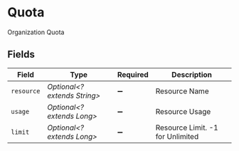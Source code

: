 # Quota

Organization Quota


## Fields

| Field                            | Type                             | Required                         | Description                      |
| -------------------------------- | -------------------------------- | -------------------------------- | -------------------------------- |
| `resource`                       | *Optional<? extends String>*     | :heavy_minus_sign:               | Resource Name                    |
| `usage`                          | *Optional<? extends Long>*       | :heavy_minus_sign:               | Resource Usage                   |
| `limit`                          | *Optional<? extends Long>*       | :heavy_minus_sign:               | Resource Limit. -1 for Unlimited |